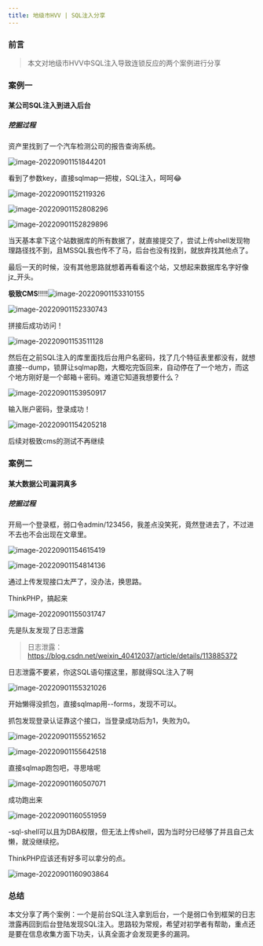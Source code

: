 ```yaml
---
title: 地级市HVV | SQL注入分享
---
```




### 前言

> 本文对地级市HVV中SQL注入导致连锁反应的两个案例进行分享

<!--more-->

### 案例一

#### 某公司SQL注入到进入后台

##### 挖掘过程

资产里找到了一个汽车检测公司的报告查询系统。

![image-20220901151844201](https://i0.hdslb.com/bfs/album/83946093884124e2877020d2f9c9aac6078fe1eb.png)

看到了参数key，直接sqlmap一把梭，SQL注入，呵呵😂

![image-20220901152119326](https://i0.hdslb.com/bfs/album/61a1fb3c38f4fb5153bb196b876561d57119fcc7.png)

![image-20220901152808296](https://i0.hdslb.com/bfs/album/b3cd46bf30d63b8a940b51dd2bec9b293bbd0e0b.png)

![image-20220901152829896](https://i0.hdslb.com/bfs/album/5af1e0b7844ebf941604fb2cb826977b692870eb.png)

当天基本拿下这个站数据库的所有数据了，就直接提交了，尝试上传shell发现物理路径找不到，且MSSQL我也传不了马，后台也没有找到，就放弃找其他点了。

最后一天的时候，没有其他思路就想着再看看这个站，又想起来数据库名字好像jz_开头。

**极致CMS**!!!!!![image-20220901153310155](https://i0.hdslb.com/bfs/album/5f99a1db9260ae3a719c1156b8918cc15fd9e332.png)

![image-20220901152330743](https://i0.hdslb.com/bfs/album/61c46594d3ef420116df0ab2d63449a3c349e00b.png)

拼接后成功访问！

![image-20220901153511128](https://i0.hdslb.com/bfs/album/833b832f55e1fd097cce3e84260aeaca31c625a3.png)

然后在之前SQL注入的库里面找后台用户名密码，找了几个特征表里都没有，就想直接--dump，锁屏让sqlmap跑，大概吃完饭回来，自动停在了一个地方，而这个地方刚好是一个邮箱＋密码。难道它知道我想要什么？

![image-20220901153950917](https://i0.hdslb.com/bfs/album/1f55ca7b21b261e23415a35cb3098ef9ad001037.png)

输入账户密码，登录成功！

![image-20220901154205218](https://i0.hdslb.com/bfs/album/af1d325159e7ce1653c3033284274da2da0fada2.png)

后续对极致cms的测试不再继续

### 案例二

#### 某大数据公司漏洞真多

##### 挖掘过程

开局一个登录框，弱口令admin/123456，我差点没笑死，竟然登进去了，不过进不去也不会出现在文章里。

![image-20220901154615419](https://i0.hdslb.com/bfs/album/4930d229df66c3e82ef470841a3fc3a0b0aee62c.png)

![image-20220901154814136](https://i0.hdslb.com/bfs/album/95860543116a90f5e73807973b43ccd6f2fc14eb.png)

通过上传发现接口太严了，没办法，换思路。

ThinkPHP，搞起来

![image-20220901155031747](https://i0.hdslb.com/bfs/album/9099a0bb65e4b603f13185f8fc347a88cb192c23.png)

先是队友发现了日志泄露

> 日志泄露：https://blog.csdn.net/weixin_40412037/article/details/113885372

日志泄露不要紧，你这SQL语句摆这里，那就得SQL注入了啊

![image-20220901155321026](https://i0.hdslb.com/bfs/album/0dfd119505a2b44df2c0fa1429283361b28d7ce8.png)

开始懒得没抓包，直接sqlmap用--forms，发现不可以。

抓包发现登录认证靠这个接口，当登录成功后为1，失败为0。

![image-20220901155521652](https://i0.hdslb.com/bfs/album/e7ddfc91cfdd1f998078573eddf7ab4d33d5eee5.png)

![image-20220901155642518](https://i0.hdslb.com/bfs/album/40d26d5302200ff297f3145e6e9ea1a5e0f1f7cf.png)

直接sqlmap跑包吧，寻思啥呢

![image-20220901160507071](https://i0.hdslb.com/bfs/album/ff96f9d7f649f5980152a22249a1652d38710ba4.png)

成功跑出来

![image-20220901160551959](https://i0.hdslb.com/bfs/album/bd94a2f9654fe8a44f025e6b48ccbdbd0fc6e88c.png)

-sql-shell可以且为DBA权限，但无法上传shell，因为当时分已经够了并且自己太懒，就没继续挖。

ThinkPHP应该还有好多可以拿分的点。

![image-20220901160903864](https://i0.hdslb.com/bfs/album/7f183ace12a52034b43c5e6a04f219c591e3b907.png)

### 总结

本文分享了两个案例：一个是前台SQL注入拿到后台，一个是弱口令到框架的日志泄露再回到后台登陆发现SQL注入。思路较为常规，希望对初学者有帮助，重点还是要在信息收集方面下功夫，认真全面才会发现更多的漏洞。